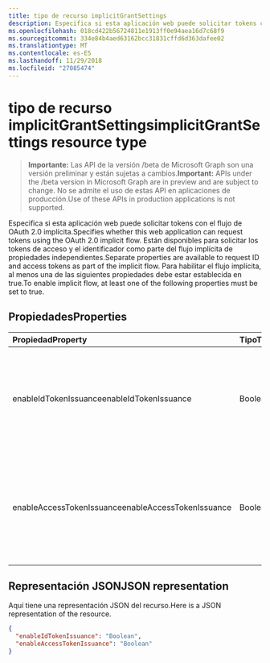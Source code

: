 ```yaml
---
title: tipo de recurso implicitGrantSettings
description: Especifica si esta aplicación web puede solicitar tokens con el flujo de OAuth 2.0 implícita. Están disponibles para solicitar los tokens de acceso y el identificador como parte del flujo implícita de propiedades independientes. Para habilitar el flujo implícita, al menos una de las siguientes propiedades debe estar establecida en true.
ms.openlocfilehash: 018cd422b56724811e1913ff0e94aea16d7c68f9
ms.sourcegitcommit: 334e84b4aed63162bcc31831cffd6d363dafee02
ms.translationtype: MT
ms.contentlocale: es-ES
ms.lasthandoff: 11/29/2018
ms.locfileid: "27085474"
---
```

# <a name="implicitgrantsettings-resource-type"></a><span data-ttu-id="a41fb-105">tipo de recurso implicitGrantSettings</span><span class="sxs-lookup"><span data-stu-id="a41fb-105">implicitGrantSettings resource type</span></span>

> <span data-ttu-id="a41fb-106">**Importante:** Las API de la versión /beta de Microsoft Graph son una versión preliminar y están sujetas a cambios.</span><span class="sxs-lookup"><span data-stu-id="a41fb-106">**Important:** APIs under the /beta version in Microsoft Graph are in preview and are subject to change.</span></span> <span data-ttu-id="a41fb-107">No se admite el uso de estas API en aplicaciones de producción.</span><span class="sxs-lookup"><span data-stu-id="a41fb-107">Use of these APIs in production applications is not supported.</span></span>

<span data-ttu-id="a41fb-108">Especifica si esta aplicación web puede solicitar tokens con el flujo de OAuth 2.0 implícita.</span><span class="sxs-lookup"><span data-stu-id="a41fb-108">Specifies whether this web application can request tokens using the OAuth 2.0 implicit flow.</span></span> <span data-ttu-id="a41fb-109">Están disponibles para solicitar los tokens de acceso y el identificador como parte del flujo implícita de propiedades independientes.</span><span class="sxs-lookup"><span data-stu-id="a41fb-109">Separate properties are available to request ID and access tokens as part of the implicit flow.</span></span> <span data-ttu-id="a41fb-110">Para habilitar el flujo implícita, al menos una de las siguientes propiedades debe estar establecida en true.</span><span class="sxs-lookup"><span data-stu-id="a41fb-110">To enable implicit flow, at least one of the following properties must be set to true.</span></span>

## <a name="properties"></a><span data-ttu-id="a41fb-111">Propiedades</span><span class="sxs-lookup"><span data-stu-id="a41fb-111">Properties</span></span>

| <span data-ttu-id="a41fb-112">Propiedad</span><span class="sxs-lookup"><span data-stu-id="a41fb-112">Property</span></span> | <span data-ttu-id="a41fb-113">Tipo</span><span class="sxs-lookup"><span data-stu-id="a41fb-113">Type</span></span> | <span data-ttu-id="a41fb-114">Descripción</span><span class="sxs-lookup"><span data-stu-id="a41fb-114">Description</span></span> |
|:---------|:-----|:------------|
|<span data-ttu-id="a41fb-115">enableIdTokenIssuance</span><span class="sxs-lookup"><span data-stu-id="a41fb-115">enableIdTokenIssuance</span></span>| <span data-ttu-id="a41fb-116">Booleano</span><span class="sxs-lookup"><span data-stu-id="a41fb-116">Boolean</span></span> | <span data-ttu-id="a41fb-117">Especifica si esta aplicación web puede solicitar un token de identificador con el flujo de OAuth 2.0 implícita.</span><span class="sxs-lookup"><span data-stu-id="a41fb-117">Specifies whether this web application can request an ID token using the OAuth 2.0 implicit flow.</span></span>|
|<span data-ttu-id="a41fb-118">enableAccessTokenIssuance</span><span class="sxs-lookup"><span data-stu-id="a41fb-118">enableAccessTokenIssuance</span></span>| <span data-ttu-id="a41fb-119">Booleano</span><span class="sxs-lookup"><span data-stu-id="a41fb-119">Boolean</span></span> | <span data-ttu-id="a41fb-120">Especifica si esta aplicación web puede solicitar un token de acceso con el flujo de OAuth 2.0 implícita.</span><span class="sxs-lookup"><span data-stu-id="a41fb-120">Specifies whether this web application can request an access token using the OAuth 2.0 implicit flow.</span></span>|

## <a name="json-representation"></a><span data-ttu-id="a41fb-121">Representación JSON</span><span class="sxs-lookup"><span data-stu-id="a41fb-121">JSON representation</span></span>
<span data-ttu-id="a41fb-122">Aquí tiene una representación JSON del recurso.</span><span class="sxs-lookup"><span data-stu-id="a41fb-122">Here is a JSON representation of the resource.</span></span>

```json
{
  "enableIdTokenIssuance": "Boolean",
  "enableAccessTokenIssuance": "Boolean"
}

```
